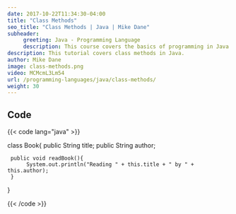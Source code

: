 ```yaml
---
date: 2017-10-22T11:34:30-04:00
title: "Class Methods"
seo_title: "Class Methods | Java | Mike Dane"
subheader:
     greeting: Java - Programming Language
     description: This course covers the basics of programming in Java. Work your way through the videos/articles and I'll teach you everything you need to know to start your programming journey!
description: This tutorial covers class methods in Java.
author: Mike Dane
image: class-methods.png
video: MCMcmL3Lm54
url: /programming-languages/java/class-methods/
weight: 30
---
```


## Code

{{< code lang="java" >}}

class Book{
     public String title;
     public String author;

     public void readBook(){
          System.out.println("Reading " + this.title + " by " + this.author);
     }
}

{{< /code >}}